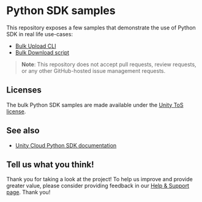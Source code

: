 # Python SDK samples

This repository exposes a few samples that demonstrate the use of Python SDK in real life use-cases:

- [Bulk Upload CLI](./bulk_upload_cli/README.md)
- [Bulk Download script](./bulk_download_script/README.md)

> **Note**: This repository does not accept pull requests, review requests, or any other GitHub-hosted issue management requests.

## Licenses

The bulk Python SDK samples are made available under the [Unity ToS license](./LICENSE.md).

## See also

- [Unity Cloud Python SDK documentation](https://docs.unity.com/cloud/en-us/asset-manager/python-sdk)

## Tell us what you think!

Thank you for taking a look at the project! To help us improve and provide greater value, please consider providing feedback in our [Help & Support page](https://cloud.unity.com/home/dashboard-support). Thank you!